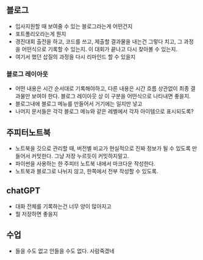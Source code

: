 ## 블로그
- 입사지원할 때 보여줄 수 있는 블로그라는게 어떤건지
- 포트폴리오라는게 뭔지
- 경진대회 출전을 하고, 코드를 쓰고, 제출할 결과물을 내는건 그렇다 치고, 그 과정을 어떤식으로 기록할 수 있는지. 이 대회가 끝나고 다시 찾아볼 수 있는지.
- 여기서 했던 삽질의 과정을 다시 리마인드 할 수 있을지
### 블로그 레이아웃
- 어떤 내용은 시간 순서대로 기록해야하고, 다른 내용은 시간 흐름 상관없이 최종 결과물만 보여야 한다. 블로그 레이아웃 상 이 구분을 어떤식으로 나타내면 좋을지.
- 블로그내에 블로그 메뉴를 만들어서 거기에는 일지만 넣고
- 나머지 문서들은 각각 블로그 메뉴와 같은 레벨에서 각자 아이템으로 표시되도록?
## 주피터노트북
- 노트북을 깃으로 관리할 때, 버전별 비교가 현실적으로 진짜 정보가 될 수 있도록 만들어서 커밋한다. 그냥 저장 누르듯이 커밋하지말고.
- 파이썬을 사용하는 한 주피터 노트북 내에서 마크다운 작성한다.
- 노트북과 블로그로 나뉘지 않고, 한쪽에서 전부 작성할 수 있도록.
## chatGPT
- 대화 전체를 기록하는건 너무 양이 많아지고
- 뭘 저장하면 좋을지
## 수업
- 들을 수도 없고 안들을 수도 없다. 사람죽겠네
